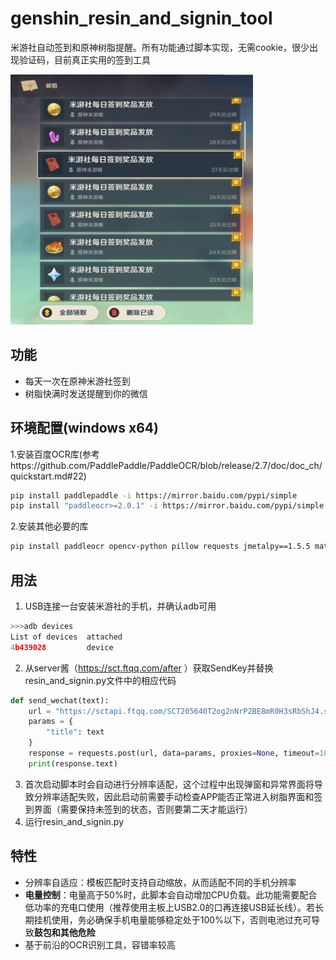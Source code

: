 # genshin_resin_and_signin_tool
米游社自动签到和原神树脂提醒。所有功能通过脚本实现，无需cookie，很少出现验证码，目前真正实用的签到工具

<img src="https://github.com/goldencorner/dataset/blob/main/_images/demo_resin.png" alt="demo_resin" width="388" height="400">

## 功能
- 每天一次在原神米游社签到
- 树脂快满时发送提醒到你的微信
## 环境配置(windows x64)
1.安装百度OCR库(参考https://github.com/PaddlePaddle/PaddleOCR/blob/release/2.7/doc/doc_ch/quickstart.md#22)
```bash
pip install paddlepaddle -i https://mirror.baidu.com/pypi/simple
pip install "paddleocr>=2.0.1" -i https://mirror.baidu.com/pypi/simple
```
2.安装其他必要的库
```bash
pip install paddleocr opencv-python pillow requests jmetalpy==1.5.5 matplotlib tqdm -i https://mirror.baidu.com/pypi/simple
```
## 用法
1. USB连接一台安装米游社的手机，并确认adb可用
```c
>>>adb devices
List of devices  attached
4b439028         device
```
2. 从server酱（https://sct.ftqq.com/after ）获取SendKey并替换resin_and_signin.py文件中的相应代码
```python
def send_wechat(text):
    url = "https://sctapi.ftqq.com/SCT205640T2og2nNrP2BE8mR0H3sRbShJ4.send"  # 替换为自己的SendKey
    params = {
        "title": text
    }
    response = requests.post(url, data=params, proxies=None, timeout=10)
    print(response.text)
```
3. 首次启动脚本时会自动进行分辨率适配，这个过程中出现弹窗和异常界面将导致分辨率适配失败，因此启动前需要手动检查APP能否正常进入树脂界面和签到界面（需要保持未签到的状态，否则要第二天才能运行）
4. 运行resin_and_signin.py
## 特性
- 分辨率自适应：模板匹配时支持自动缩放，从而适配不同的手机分辨率
- **电量控制**：电量高于50%时，此脚本会自动增加CPU负载。此功能需要配合低功率的充电口使用（推荐使用主板上USB2.0的口再连接USB延长线）。若长期挂机使用，务必确保手机电量能够稳定处于100%以下，否则电池过充可导致**鼓包和其他危险**
- 基于前沿的OCR识别工具，容错率较高
